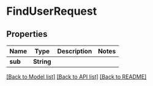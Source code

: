 # FindUserRequest

## Properties

Name | Type | Description | Notes
------------ | ------------- | ------------- | -------------
**sub** | **String** |  | 

[[Back to Model list]](../README.md#documentation-for-models) [[Back to API list]](../README.md#documentation-for-api-endpoints) [[Back to README]](../README.md)


